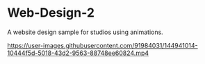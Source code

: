 # Web-Design-2
A website design sample for studios using animations.


https://user-images.githubusercontent.com/91984031/144941014-10444f5d-5018-43d2-9563-88748ee60824.mp4

